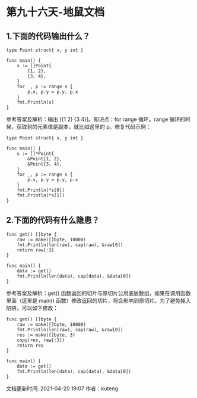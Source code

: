 # 第九十六天-地鼠文档

## 1.下面的代码输出什么？ <a id="5r7ep4"></a>

```text
type Point struct{ x, y int }

func main() {
    s := []Point{
        {1, 2},
        {3, 4},
    }
    for _, p := range s {
        p.x, p.y = p.y, p.x
    }
    fmt.Println(s)
}
```

参考答案及解析：输出 \[{1 2} {3 4}\]。知识点：for range 循环。range 循环的时候，获取到的元素值是副本，就比如这里的 p。修复代码示例：

```text
type Point struct{ x, y int }

func main() {
    s := []*Point{
        &Point{1, 2},
        &Point{3, 4},
    }
    for _, p := range s {
        p.x, p.y = p.y, p.x
    }
    fmt.Println(*s[0])
    fmt.Println(*s[1])
}
```

## 2.下面的代码有什么隐患？ <a id="g3tqvu"></a>

```text
func get() []byte {
    raw := make([]byte, 10000)
    fmt.Println(len(raw), cap(raw), &raw[0])
    return raw[:3]
}

func main() {
    data := get()
    fmt.Println(len(data), cap(data), &data[0])
}
```

参考答案及解析：get\(\) 函数返回的切片与原切片公用底层数组，如果在调用函数里面（这里是 main\(\) 函数）修改返回的切片，将会影响到原切片。为了避免掉入陷阱，可以如下修改：

```text
func get() []byte {
    raw := make([]byte, 10000)
    fmt.Println(len(raw), cap(raw), &raw[0])
    res := make([]byte, 3)
    copy(res, raw[:3])
    return res
}

func main() {
    data := get()
    fmt.Println(len(data), cap(data), &data[0])
}
```

文档更新时间: 2021-04-20 19:07   作者：kuteng

